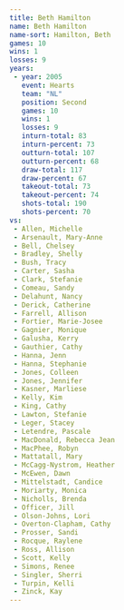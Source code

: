 ```yaml
---
title: Beth Hamilton
name: Beth Hamilton
name-sort: Hamilton, Beth
games: 10
wins: 1
losses: 9
years:
 - year: 2005
   event: Hearts
   team: "NL"
   position: Second
   games: 10
   wins: 1
   losses: 9
   inturn-total: 83
   inturn-percent: 73
   outturn-total: 107
   outturn-percent: 68
   draw-total: 117
   draw-percent: 67
   takeout-total: 73
   takeout-percent: 74
   shots-total: 190
   shots-percent: 70
vs:
 - Allen, Michelle
 - Arsenault, Mary-Anne
 - Bell, Chelsey
 - Bradley, Shelly
 - Bush, Tracy
 - Carter, Sasha
 - Clark, Stefanie
 - Comeau, Sandy
 - Delahunt, Nancy
 - Derick, Catherine
 - Farrell, Allison
 - Fortier, Marie-Josee
 - Gagnier, Monique
 - Galusha, Kerry
 - Gauthier, Cathy
 - Hanna, Jenn
 - Hanna, Stephanie
 - Jones, Colleen
 - Jones, Jennifer
 - Kasner, Marliese
 - Kelly, Kim
 - King, Cathy
 - Lawton, Stefanie
 - Leger, Stacey
 - Letendre, Pascale
 - MacDonald, Rebecca Jean
 - MacPhee, Robyn
 - Mattatall, Mary
 - McCagg-Nystrom, Heather
 - McEwen, Dawn
 - Mittelstadt, Candice
 - Moriarty, Monica
 - Nicholls, Brenda
 - Officer, Jill
 - Olson-Johns, Lori
 - Overton-Clapham, Cathy
 - Prosser, Sandi
 - Rocque, Raylene
 - Ross, Allison
 - Scott, Kelly
 - Simons, Renee
 - Singler, Sherri
 - Turpin, Kelli
 - Zinck, Kay
---
```


